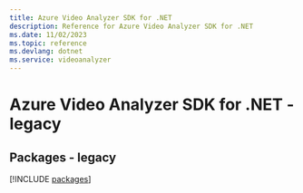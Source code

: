 ```yaml
---
title: Azure Video Analyzer SDK for .NET
description: Reference for Azure Video Analyzer SDK for .NET
ms.date: 11/02/2023
ms.topic: reference
ms.devlang: dotnet
ms.service: videoanalyzer
---
```

# Azure Video Analyzer SDK for .NET - legacy
## Packages - legacy
[!INCLUDE [packages](video-analyzer-index.md)]